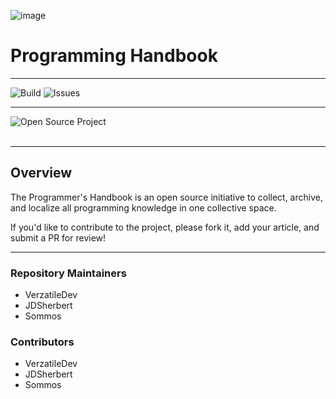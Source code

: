 ![image](https://github.com/JDSherbert/Programming_HandBook/assets/43964243/6155d0a6-0b0f-4054-b2b5-116edc8163f5)

# Programming Handbook

-----------------------------------------------------------------------

![Build](https://github.com/VerzatileDevOrg/Programming_HandBook/blob/main/.github/workflows/ci.yml/badge.svg)
![Issues](https://img.shields.io/github/issues/VerzatileDevOrg/Programming_HandBook)

-----------------------------------------------------------------------

<a href=""> 
  <img align="left" alt="Open Source Project" src="https://img.shields.io/badge/Open%20Source%20Project-black?style=for-the-badge&logo=none&logoColor=white&color=black&labelColor=black"> </a>
  
<br></br>

-----------------------------------------------------------------------

## Overview

The Programmer's Handbook is an open source initiative to collect, archive, and localize all programming knowledge in one collective space.

If you'd like to contribute to the project, please fork it, add your article, and submit a PR for review!

-----------------------------------------------------------------------

### Repository Maintainers
- VerzatileDev
- JDSherbert
- Sommos

### Contributors
- VerzatileDev
- JDSherbert
- Sommos
